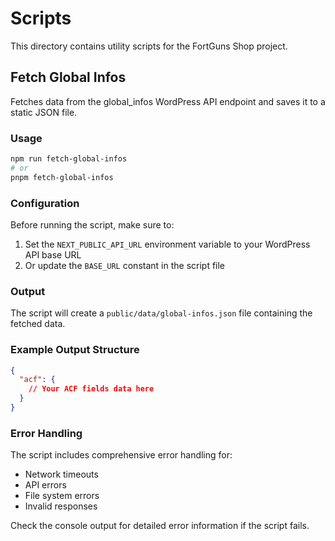 # Scripts

This directory contains utility scripts for the FortGuns Shop project.

## Fetch Global Infos

Fetches data from the global_infos WordPress API endpoint and saves it to a static JSON file.

### Usage

```bash
npm run fetch-global-infos
# or
pnpm fetch-global-infos
```

### Configuration

Before running the script, make sure to:

1. Set the `NEXT_PUBLIC_API_URL` environment variable to your WordPress API base URL
2. Or update the `BASE_URL` constant in the script file

### Output

The script will create a `public/data/global-infos.json` file containing the fetched data.

### Example Output Structure

```json
{
  "acf": {
    // Your ACF fields data here
  }
}
```

### Error Handling

The script includes comprehensive error handling for:

- Network timeouts
- API errors
- File system errors
- Invalid responses

Check the console output for detailed error information if the script fails.
